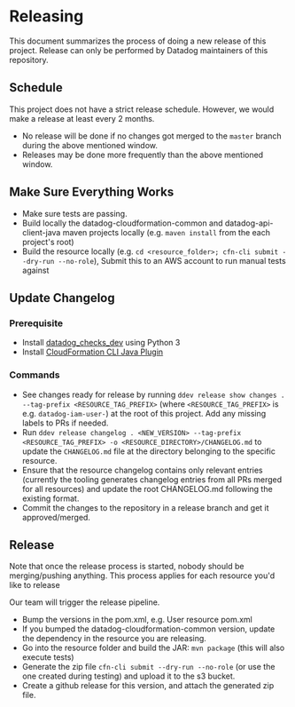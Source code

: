 # Releasing

This document summarizes the process of doing a new release of this project.
Release can only be performed by Datadog maintainers of this repository.

## Schedule
This project does not have a strict release schedule. However, we would make a release at least every 2 months.
  - No release will be done if no changes got merged to the `master` branch during the above mentioned window.
  - Releases may be done more frequently than the above mentioned window.

## Make Sure Everything Works

* Make sure tests are passing.
* Build locally the datadog-cloudformation-common and datadog-api-client-java maven projects locally (e.g. `maven install` from the each project's root)
* Build the resource locally (e.g. `cd <resource_folder>; cfn-cli submit --dry-run --no-role`), Submit this to an AWS account to run manual tests against

## Update Changelog

### Prerequisite

- Install [datadog_checks_dev](https://datadog-checks-base.readthedocs.io/en/latest/datadog_checks_dev.cli.html#installation) using Python 3
- Install [CloudFormation CLI Java Plugin](https://github.com/aws-cloudformation/cloudformation-cli-java-plugin/releases)

### Commands

- See changes ready for release by running `ddev release show changes . --tag-prefix <RESOURCE_TAG_PREFIX>` (where `<RESOURCE_TAG_PREFIX>` is e.g. `datadog-iam-user-`) at the root of this project. Add any missing labels to PRs if needed.
- Run `ddev release changelog . <NEW_VERSION> --tag-prefix <RESOURCE_TAG_PREFIX> -o <RESOURCE_DIRECTORY>/CHANGELOG.md` to update the `CHANGELOG.md` file at the directory belonging to the specific resource.
- Ensure that the resource changelog contains only relevant entries (currently the tooling generates changelog entries from all PRs merged for all resources) and update the root CHANGELOG.md following the existing format.
- Commit the changes to the repository in a release branch and get it approved/merged.

## Release

Note that once the release process is started, nobody should be merging/pushing anything. This process applies for each resource you'd like to release

Our team will trigger the release pipeline.

* Bump the versions in the pom.xml, e.g. User resource pom.xml
* If you bumped the datadog-cloudformation-common version, update the dependency in the resource you are releasing.
* Go into the resource folder and build the JAR: `mvn package` (this will also execute tests)
* Generate the zip file `cfn-cli submit --dry-run --no-role` (or use the one created during testing) and upload it to the s3 bucket.
* Create a github release for this version, and attach the generated zip file.
